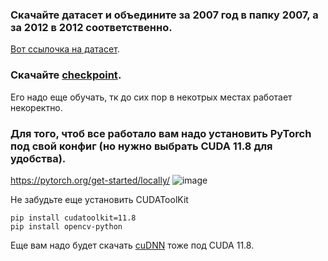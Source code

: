 ### Скачайте датасет и объедините за 2007 год в папку 2007, а за 2012 в 2012 соответственно.
[Вот ссылочка на датасет](https://mega.nz/folder/h19QhRIC#0ifeKKQ0aWzNrN0NJJVhJw).

### Скачайте [checkpoint](https://mega.nz/file/x09iGLYB#U-nxmoh4-x5K2Ftq-XKjB1WwgW8fS1fynjSDcWjkU88). 
Его надо еще обучать, тк до сих пор в некотрых местах работает некоректно.

### Для того, чтоб все работало вам надо установить PyTorch под свой конфиг (но нужно выбрать CUDA 11.8 для удобства).
https://pytorch.org/get-started/locally/
![image](https://github.com/NoonLicht/base/assets/121355541/25a12112-f2ff-4df9-9e87-d90d94e61ad7)

Не забудьте еще установить CUDAToolKit 
```
pip install cudatoolkit=11.8
pip install opencv-python
```
Еще вам надо будет скачать [cuDNN](https://developer.nvidia.com/cudnn) тоже под CUDA 11.8.
